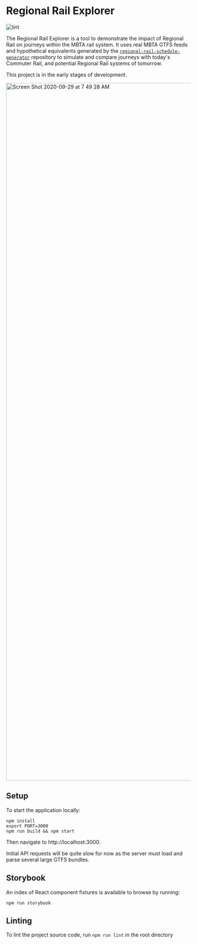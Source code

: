 # Regional Rail Explorer
![lint](https://github.com/transitmatters/regional-rail-explorer/workflows/lint/badge.svg)

The Regional Rail Explorer is a tool to demonstrate the impact of Regional Rail on journeys within the MBTA rail system. It uses real MBTA GTFS feeds and hypothetical equivalents generated by the [`regional-rail-schedule-generator`](https://github.com/transitmatters/regional-rail-schedule-generator) repository to simulate and compare journeys with today's Commuter Rail, and potential Regional Rail systems of tomorrow.

This project is in the early stages of development.

<img width="1904" alt="Screen Shot 2020-09-29 at 7 49 28 AM" src="https://user-images.githubusercontent.com/2208769/94554912-c743f880-0228-11eb-8a95-e925d8705c64.png">

## Setup

To start the application locally:

```
npm install
export PORT=3000
npm run build && npm start
```
Then navigate to http://localhost:3000.

Initial API requests will be quite slow for now as the server must load and parse several large GTFS bundles.

## Storybook

An index of React component fixtures is available to browse by running:

```
npm run storybook
```

## Linting

To lint the project source code, run `npm run lint` in the root directory
